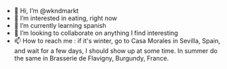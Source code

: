 - 👋 Hi, I’m @wkndmarkt
- 👀 I’m interested in eating, right now
- 🌱 I’m currently learning spanish
- 💞️ I’m looking to collaborate on anything I find interesting
- 📫 How to reach me : if it's winter, go to Casa Morales in Sevilla, Spain, and wait for a few days, I should show up at some time. In summer do the same in Brasserie de Flavigny, Burgundy, France.

<!---
wkndmarkt/wkndmarkt is a ✨ special ✨ repository because its `README.md` (this file) appears on your GitHub profile.
You can click the Preview link to take a look at your changes.
--->
